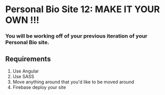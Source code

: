 # Personal Bio Site 12: MAKE IT YOUR OWN !!!

### You will be working off of your previous iteration of your Personal Bio site.

## Requirements

1. Use Angular
1. Use SASS
1. Move anything around that you'd like to be moved around
1. Firebase deploy your site